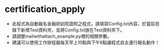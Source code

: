 # certification_apply
* 此程式為自動報名金融研訓院證照之程式，請填寫Config.txt內容，於當前目錄下新增Test資料夾，並將Config.txt放在Test資料夾下。
* 請調整mailwithattach_example.py裡的相關參數。
* 建議可以使用工作排程器每天早上10點與下午6點讓程式自主運行報名動作！
